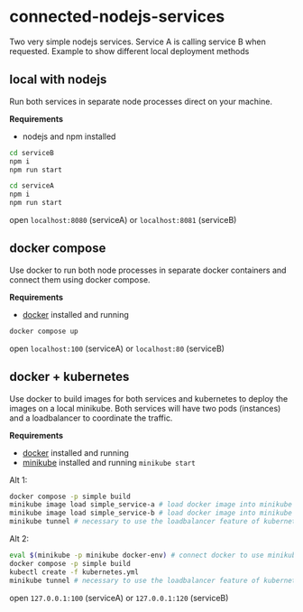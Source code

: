# connected-nodejs-services

Two very simple nodejs services. Service A is calling service B when requested.
Example to show different local deployment methods

## local with nodejs

Run both services in separate node processes direct on your machine.

**Requirements**
- nodejs and npm installed

```bash
cd serviceB
npm i
npm run start
```

```bash
cd serviceA
npm i
npm run start
```

open `localhost:8080` (serviceA) or `localhost:8081` (serviceB)

## docker compose

Use docker to run both node processes in separate docker containers and connect them using docker compose.

**Requirements**
- [docker](https://docs.docker.com/get-docker/) installed and running

```bash
docker compose up
````

open `localhost:100` (serviceA) or `localhost:80` (serviceB)

## docker + kubernetes

Use docker to build images for both services and kubernetes to deploy the images on a local minikube.
Both services will have two pods (instances) and a loadbalancer to coordinate the traffic.

**Requirements**
- [docker](https://docs.docker.com/get-docker/) installed and running
- [minikube](https://minikube.sigs.k8s.io/docs/start/) installed and running `minikube start`

Alt 1:
```bash
docker compose -p simple build
minikube image load simple_service-a # load docker image into minikube
minikube image load simple_service-b # load docker image into minikube
minikube tunnel # necessary to use the loadbalancer feature of kubernetes
```

Alt 2:
```bash
eval $(minikube -p minikube docker-env) # connect docker to use minikube instance
docker compose -p simple build
kubectl create -f kubernetes.yml
minikube tunnel # necessary to use the loadbalancer feature of kubernetes
```

open `127.0.0.1:100` (serviceA) or `127.0.0.1:120` (serviceB)
